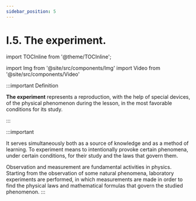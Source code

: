 ```yaml
---
sidebar_position: 5
---
```


# I.5. The experiment.

import TOCInline from '@theme/TOCInline';

<TOCInline toc={toc} />


import Img from '@site/src/components/Img'
import Video from '@site/src/components/Video'



:::important Definition

**The experiment** represents a reproduction, with the help of special devices, of the physical phenomenon during the lesson, in the most favorable conditions for its study. 

:::


:::important

It serves simultaneously both as a source of knowledge and as a method of learning. To experiment means to intentionally provoke certain phenomena, under certain conditions, for their study and the laws that govern them.

Observation and measurement are fundamental activities in physics. Starting from the observation of some natural phenomena, laboratory experiments are performed, in which measurements are made in order to find the physical laws and mathematical formulas that govern the studied phenomenon.
:::



